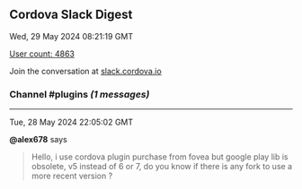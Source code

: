 ## Cordova Slack Digest
Wed, 29 May 2024 08:21:19 GMT

[User count: 4863](https://cordova.slack.com/)


Join the conversation at [slack.cordova.io](http://slack.cordova.io/)

### __Channel #plugins__ _(1 messages)_
---

Tue, 28 May 2024 22:05:02 GMT

__@alex678__ says 
> Hello, i use cordova plugin purchase from fovea but google play lib is obsolete, v5 instead of 6 or 7, do you know if there is any fork to use a more recent version ? 
> 
